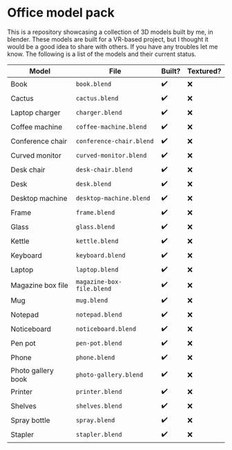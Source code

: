 # Office model pack
This is a repository showcasing a collection of 3D models built by me, in blender. These models are built for a VR-based project, but I thought it would be a good idea to share with others. If you have any troubles let me know. The following is a list of the models and their current status.


| Model | File | Built? | Textured? |
|-------|------|--------|-----------|
| Book | `book.blend` | 	:heavy_check_mark: | :x: |
| Cactus | `cactus.blend` | 	:heavy_check_mark: | :x: |
| Laptop charger | `charger.blend` | 	:heavy_check_mark: | :x: |
| Coffee machine | `coffee-machine.blend` | 	:heavy_check_mark: | :x: |
| Conference chair | `conference-chair.blend` | 	:heavy_check_mark: | :x: |
| Curved monitor | `curved-monitor.blend` | 	:heavy_check_mark: | :x: |
| Desk chair | `desk-chair.blend` | 	:heavy_check_mark: | :x: |
| Desk | `desk.blend` | 	:heavy_check_mark: | :x: |
| Desktop machine | `desktop-machine.blend` | 	:heavy_check_mark: | :x: |
| Frame | `frame.blend` | 	:heavy_check_mark: | :x: |
| Glass | `glass.blend` | 	:heavy_check_mark: | :x: |
| Kettle | `kettle.blend` | :heavy_check_mark: | :x: |
| Keyboard | `keyboard.blend` | 	:heavy_check_mark: | :x: |
| Laptop | `laptop.blend` | 	:heavy_check_mark: | :x: |
| Magazine box file | `magazine-box-file.blend` | 	:heavy_check_mark: | :x: |
| Mug | `mug.blend` | 	:heavy_check_mark: | :x: |
| Notepad | `notepad.blend` | 	:heavy_check_mark: | :x: |
| Noticeboard | `noticeboard.blend` | 	:heavy_check_mark: | :x: |
| Pen pot | `pen-pot.blend` | 	:heavy_check_mark: | :x: |
| Phone | `phone.blend` | 	:heavy_check_mark: | :x: |
| Photo gallery book | `photo-gallery.blend` | 	:heavy_check_mark: | :x: |
| Printer | `printer.blend` | :heavy_check_mark: | :x: |
| Shelves | `shelves.blend` | 	:heavy_check_mark: | :x: |
| Spray bottle | `spray.blend` | 	:heavy_check_mark: | :x: |
| Stapler | `stapler.blend` | 	:heavy_check_mark: | :x: |
